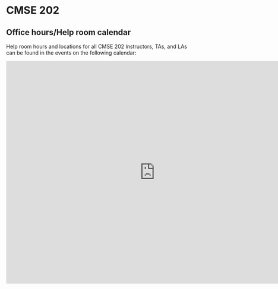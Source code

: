 # CMSE 202

## Office hours/Help room calendar

Help room hours and locations for all CMSE 202 Instructors, TAs, and LAs can be found in the events on the following calendar:

<iframe src="https://calendar.google.com/calendar/embed?src=e6ecf64c563fb2a42b0c12639eff36019df8966e2e45ff2cbedc9641371f1d3d%40group.calendar.google.com&ctz=America%2FNew_York" style="border: 0" width="800" height="600" frameborder="0" scrolling="no"></iframe>
